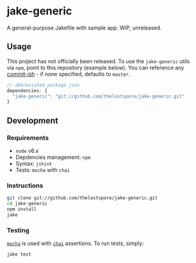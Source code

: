 # jake-generic
A general-purpose Jakefile with sample app. WIP, unreleased. 

## Usage
This project has not officially been released. To use the `jake-generic` utils via `npm`, point to this repository (example below). You can reference any [commit-ish](https://docs.npmjs.com/files/package.json#git-urls-as-dependencies) - if none specified, defaults to `master`.

```javascript
// abbreviated package.json
dependencies: {
  "jake-generic": "git://github.com/thelostspore/jake-generic.git"
}
```

## Development

### Requirements
- `node` v6.x
- Depdencies management: `npm`
- Syntax: `jshint`
- Tests: `mocha` with `chai`

### Instructions
```bash 
git clone git://github.com/thelostspore/jake-generic.git
cd jake-generic
npm install
jake
```

### Testing
[`mocha`][mocha] is used with [`chai`][chai] assertions. To run tests, simply:
```
jake test
```

[mocha]: https://mochajs.org/
[chai]: http://chaijs.com/api/assert/ 